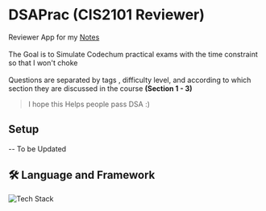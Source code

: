 # DSAPrac (CIS2101 Reviewer)
Reviewer App for my [Notes](https://github.com/suchxs/DSA) <br>
<br> The Goal is to Simulate Codechum practical exams with the time constraint so that I won't choke <br> <br>
Questions are separated by tags , difficulty level, and according to which section they are discussed in the course **(Section 1 - 3)**
>I hope this Helps people pass DSA :)

## Setup
-- To be Updated

## 🛠 Language and Framework
![Tech Stack](https://skills-icons.vercel.app/api/icons?i=electron,typescript,js,vite,tailwind,rust)
